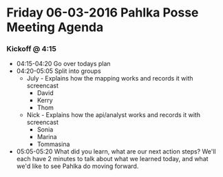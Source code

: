 # Friday 06-03-2016 Pahlka Posse Meeting Agenda

### Kickoff @ 4:15

* 04:15-04:20 Go over todays plan
* 04:20-05:05 Split into groups
  * July - Explains how the mapping works and records it with screencast
    * David
    * Kerry
    * Thom
  * Nick - Explains how the api/analyst works and records it with screencast
    * Sonia
    * Marina
    * Tommasina
* 05:05-05:20 What did you learn, what are our next action steps? We'll each have 2 minutes to talk about what we learned today, and what we'd like to see Pahlka do moving forward.
